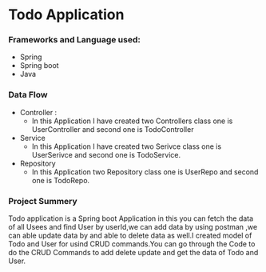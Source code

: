 # Todo Application
### Frameworks and Language used:
* Spring
* Spring boot
* Java
### Data Flow
* Controller :
  * In this Application I have created two Controllers class one is UserController and second one is TodoController
* Service
  * In this Application I have created two Serivce class one is UserSerivce and second one is TodoService.
* Repository
  * In this Application two Repository class one is UserRepo and second one is TodoRepo.
### Project Summery
Todo application is a Spring boot Application in this you can fetch the data of all Usees and find User by userId,we can add data by using postman ,we can able update data by and able to delete data as well.I created model of Todo and User for usind CRUD commands.You can go through the Code to do the CRUD Commands to add delete update and get the data of Todo and User.

